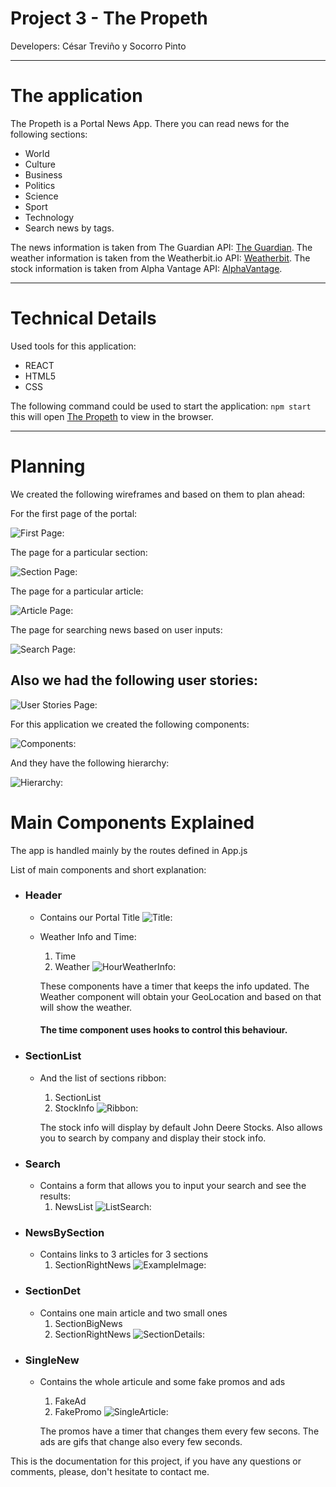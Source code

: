 # Project 3 - The Propeth 
Developers: César Treviño y Socorro Pinto

***

# The application

The Propeth is a Portal News App. 
There you can read news for the following sections:

+ World
+ Culture
+ Business
+ Politics
+ Science
+ Sport
+ Technology
+ Search news by tags.

The news information is taken from The Guardian API: [The Guardian](https://open-platform.theguardian.com/documentation/).
The weather information is taken from the Weatherbit.io API: [Weatherbit](https://www.weatherbit.io/).
The stock information is taken from Alpha Vantage API: [AlphaVantage](https://www.alphavantage.co/).
 
***

# Technical Details

Used tools for this application:
+ REACT
+ HTML5
+ CSS

The following command could be used to start the application:
`npm start`
this will open [The Propeth](http://localhost:3000/) to view in the browser.

***

# Planning

We created the following wireframes and based on them to plan ahead:

For the first page of the portal:

![First Page:](./news-portal-app/public/planning/Design_landing_page.png)

The page for a particular section:

![Section Page:](./public/planning/Design_Section_page.png)

The page for a particular article:

![Article Page:](./news-portal-app/public/planning/Design_individual_news.png)

The page for searching news based on user inputs:

![Search Page:](./news-portal-app/public/planning/Design_Search_page.png)


## Also we had the following user stories:

![User Stories Page:](./news-portal-app/public/planning/UserStories.png)


For this application we created the following components:

![Components:](./news-portal-app/public/planning/ComponentsList.png)

And they have the following hierarchy:

![Hierarchy:](./news-portal-app/public/planning/CompHier.png)

# Main Components Explained

The app is handled mainly by the routes defined in App.js

List of main components and short explanation:
+ ### Header
    + Contains our Portal Title
        ![Title:](./news-portal-app/public/planning/appTitle.png)

    + Weather Info and Time:
        1. Time
        2. Weather
        ![HourWeatherInfo:](./news-portal-app/public/news-portal-app/planning/compWeatherHour.png)

        These components have a timer that keeps the info updated.
        The Weather component will obtain your GeoLocation and based on that will show the weather.
        #### The time component uses hooks to control this behaviour.

+ ### SectionList
    + And the list of sections ribbon:
        1. SectionList
        2. StockInfo
        ![Ribbon:](./news-portal-app/public/news-portal-app/planning/sectionsRibbon.png)


        The stock info will display by default John Deere Stocks.
        Also allows you to search by company and display their stock info.

+ ### Search
    + Contains a form that allows you to input your search and see the results:
        1. NewsList
        ![ListSearch:](./news-portal-app/public/news-portal-app/planning/searchResult.png)

+ ### NewsBySection
    + Contains links to 3 articles for 3 sections
        1. SectionRightNews
        ![ExampleImage:](./news-portal-app/public/planning/mainRoute.png)

+ ### SectionDet
    + Contains one main article and two small ones
        1. SectionBigNews
        2. SectionRightNews
        ![SectionDetails:](./news-portal-app/public/planning/SectionDetails.png)

+ ### SingleNew
    + Contains the whole articule and some fake promos and ads
        1. FakeAd
        2. FakePromo
        ![SingleArticle:](./news-portal-app/public/planning/SingleArticle.png)

        The promos have a timer that changes them every few secons.
        The ads are gifs that change also every few seconds.

This is the documentation for this project, if you have any questions or comments, please, don't hesitate to contact me.

